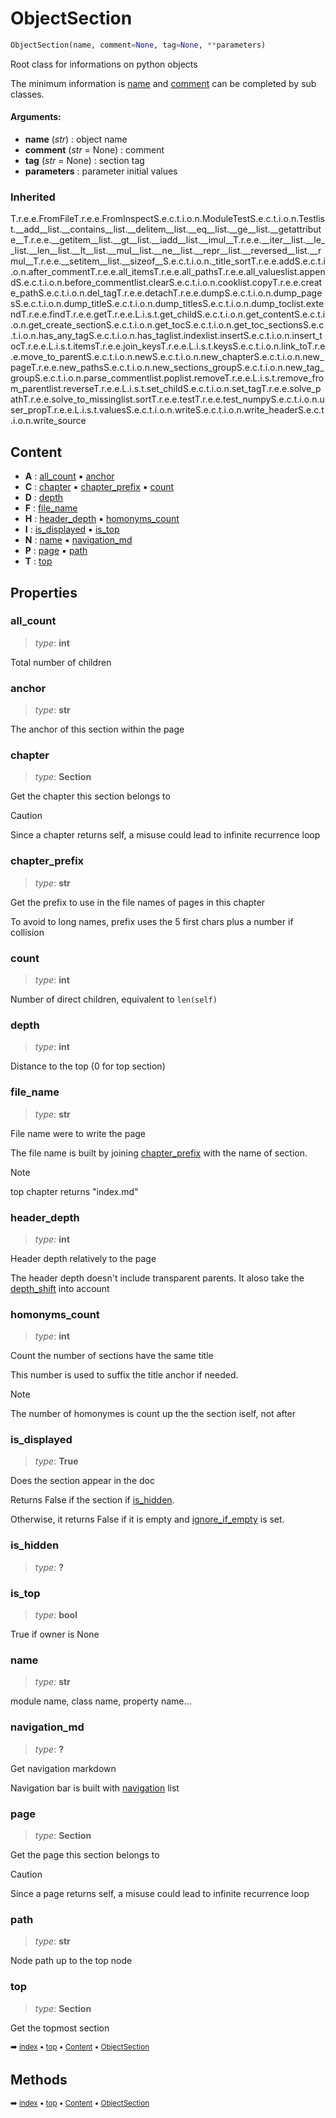 # ObjectSection

``` python
ObjectSection(name, comment=None, tag=None, **parameters)
```

Root class for informations on python objects

The minimum information is [name](pydoc-objectsection.md#name) and [comment](docum-section.md#comment) can be completed
by sub classes.

#### Arguments:
- **name** (_str_) : object name
- **comment** (_str_ = None) : comment
- **tag** (_str_ = None) : section tag
- **parameters** : parameter initial values

### Inherited

T.r.e.e.FromFileT.r.e.e.FromInspectS.e.c.t.i.o.n.ModuleTestS.e.c.t.i.o.n.Testlist.\_\_add__list.\_\_contains__list.\_\_delitem__list.\_\_eq__list.\_\_ge__list.\_\_getattribute__T.r.e.e.\_\_getitem__list.\_\_gt__list.\_\_iadd__list.\_\_imul__T.r.e.e.\_\_iter__list.\_\_le__list.\_\_len__list.\_\_lt__list.\_\_mul__list.\_\_ne__list.\_\_repr__list.\_\_reversed__list.\_\_rmul__T.r.e.e.\_\_setitem__list.\_\_sizeof__S.e.c.t.i.o.n.\_title_sortT.r.e.e.addS.e.c.t.i.o.n.after_commentT.r.e.e.all_itemsT.r.e.e.all_pathsT.r.e.e.all_valueslist.appendS.e.c.t.i.o.n.before_commentlist.clearS.e.c.t.i.o.n.cooklist.copyT.r.e.e.create_pathS.e.c.t.i.o.n.del_tagT.r.e.e.detachT.r.e.e.dumpS.e.c.t.i.o.n.dump_pagesS.e.c.t.i.o.n.dump_titleS.e.c.t.i.o.n.dump_titlesS.e.c.t.i.o.n.dump_toclist.extendT.r.e.e.findT.r.e.e.getT.r.e.e.L.i.s.t.get_childS.e.c.t.i.o.n.get_contentS.e.c.t.i.o.n.get_create_sectionS.e.c.t.i.o.n.get_tocS.e.c.t.i.o.n.get_toc_sectionsS.e.c.t.i.o.n.has_any_tagS.e.c.t.i.o.n.has_taglist.indexlist.insertS.e.c.t.i.o.n.insert_tocT.r.e.e.L.i.s.t.itemsT.r.e.e.join_keysT.r.e.e.L.i.s.t.keysS.e.c.t.i.o.n.link_toT.r.e.e.move_to_parentS.e.c.t.i.o.n.newS.e.c.t.i.o.n.new_chapterS.e.c.t.i.o.n.new_pageT.r.e.e.new_pathsS.e.c.t.i.o.n.new_sections_groupS.e.c.t.i.o.n.new_tag_groupS.e.c.t.i.o.n.parse_commentlist.poplist.removeT.r.e.e.L.i.s.t.remove_from_parentlist.reverseT.r.e.e.L.i.s.t.set_childS.e.c.t.i.o.n.set_tagT.r.e.e.solve_pathT.r.e.e.solve_to_missinglist.sortT.r.e.e.testT.r.e.e.test_numpyS.e.c.t.i.o.n.user_propT.r.e.e.L.i.s.t.valuesS.e.c.t.i.o.n.writeS.e.c.t.i.o.n.write_headerS.e.c.t.i.o.n.write_source

## Content

- **A** : [all_count](pydoc-objectsection.md#all_count) :black_small_square: [anchor](pydoc-objectsection.md#anchor)
- **C** : [chapter](pydoc-objectsection.md#chapter) :black_small_square: [chapter_prefix](pydoc-objectsection.md#chapter_prefix) :black_small_square: [count](pydoc-objectsection.md#count)
- **D** : [depth](pydoc-objectsection.md#depth)
- **F** : [file_name](pydoc-objectsection.md#file_name)
- **H** : [header_depth](pydoc-objectsection.md#header_depth) :black_small_square: [homonyms_count](pydoc-objectsection.md#homonyms_count)
- **I** : [is_displayed](pydoc-objectsection.md#is_displayed) :black_small_square: [is_top](pydoc-objectsection.md#is_top)
- **N** : [name](pydoc-objectsection.md#name) :black_small_square: [navigation_md](pydoc-objectsection.md#navigation_md)
- **P** : [page](pydoc-objectsection.md#page) :black_small_square: [path](pydoc-objectsection.md#path)
- **T** : [top](pydoc-objectsection.md#top)

## Properties



### all_count

> _type_: **int**
>

Total number of children

### anchor

> _type_: **str**
>

The anchor of this section within the page

### chapter

> _type_: **Section**
>

Get the chapter this section belongs to

> [!CAUTION]
> Since a chapter returns self, a misuse could lead to infinite recurrence loop

### chapter_prefix

> _type_: **str**
>

Get the prefix to use in the file names of pages in this chapter

To avoid to long names, prefix uses the 5 first chars plus a number
if collision

### count

> _type_: **int**
>

Number of direct children, equivalent to `len(self)`

### depth

> _type_: **int**
>

Distance to the top (0 for top section)

### file_name

> _type_: **str**
>

File name were to write the page

The file name is built by joining [chapter_prefix](pydoc-objectsection.md#chapter_prefix) with the name of section.

> [!NOTE]
> top chapter returns "index.md"

### header_depth

> _type_: **int**
>

Header depth relatively to the page

The header depth doesn't include transparent parents. It aloso take
the [depth_shift](docum-section.md#depth_shift) into account

### homonyms_count

> _type_: **int**
>

Count the number of sections have the same title

This number is used to suffix the title anchor if needed.

> [!NOTE]
> The number of homonymes is count up the the section iself, not after

### is_displayed

> _type_: **True**
>

Does the section appear in the doc

Returns False if the section if [is_hidden](pydoc-objectsection.md#is_hidden).

Otherwise, it returns False if it is empty and [ignore_if_empty](docum-section.md#ignore_if_empty) is set.

### is_hidden

> _type_: **?**
>

### is_top

> _type_: **bool**
>

True if owner is None

### name

> _type_: **str**
>

module name, class name, property name...

### navigation_md

> _type_: **?**
>

Get navigation markdown

Navigation bar is built with [navigation](docum-section.md#navigation) list

### page

> _type_: **Section**
>

Get the page this section belongs to

> [!CAUTION]
> Since a page returns self, a misuse could lead to infinite recurrence loop

### path

> _type_: **str**
>

Node path up to the top node

### top

> _type_: **Section**
>

Get the topmost section

<sub>:arrow_right: [index](index.md) :black_small_square: [top](#objectsection) :black_small_square: [Content](#content) :black_small_square: [ObjectSection](pydoc-objectsection.md)</sub>

## Methods



<sub>:arrow_right: [index](index.md) :black_small_square: [top](#objectsection) :black_small_square: [Content](#content) :black_small_square: [ObjectSection](pydoc-objectsection.md)</sub>
